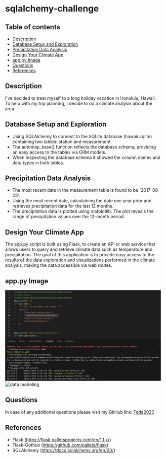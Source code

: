 # sqlalchemy-challenge
## Table of contents

* [Description](#Description)
* [Database Setup and Exploration](#Database-Setup-and-Exploration)
* [Precipitation Data Analysis](#Precipitation-Data-Analysis)
* [Design Your Climate App](#Design-Your-Climate-App)
* [app.py Image](#app.py-Image)
* [Questions](#Questions)
* [References](#References)

## Description

I've decided to treat myself to a long holiday vacation in Honolulu, Hawaii. To help with my trip planning, I decide to do a climate analysis about the area. 

## Database Setup and Exploration

* Using SQLAlchemy to connect to the SQLite database (hawaii.sqlite) containing two tables: station and measurement.
* The automap_base() function reflects the database schema, providing an easy access to the tables via ORM models.
* When inspecting the database schema it showed the column names and data types in both tables.


## Precipitation Data Analysis
* The most recent date in the measurement table is found to be '2017-08-23'.
* Using the most recent date, calculateing the date one year prior and retrieves precipitation data for the last 12 months.
* The precipitation data is plotted using matplotlib. The plot reveals the range of precipitation values over the 12-month period.

## Design Your Climate App

The app.py script is built using Flask, to create an API or web service that allows users to query and retrieve climate data such as temperature and precipitation. The goal of this application is to provide easy access to the results of the data exploration and visualizations performed in the climate analysis, making the data accessible via web routes.

## app.py Image

![data modeling](/Resources/app.py-routes.png)
![data modeling](/Resources/app.py-routes-explorer.gif)

## Questions

In case of any additional questions please visit my GitHub link: [Feda2020](https://github.com/Feda2020) 

## References
 
 * Flask (https://flask.palletsprojects.com/en/1.1.x/)
 * Flask-Gothub (https://github.com/pallets/flask)
 * SQLAlchemy (https://docs.sqlalchemy.org/en/20/)